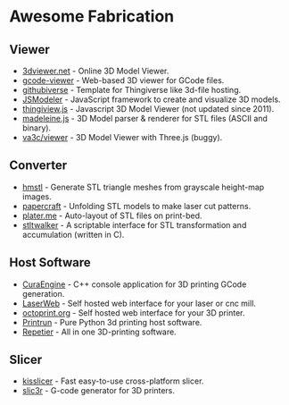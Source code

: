 # Awesome Fabrication

## Viewer

- [3dviewer.net](http://3dviewer.net) - Online 3D Model Viewer.
- [gcode-viewer](https://github.com/joewalnes/gcode-viewer) - Web-based 3D viewer for GCode files.
- [githubiverse](https://github.com/garyhodgson/githubiverse-template) - Template for Thingiverse like 3d-file hosting.
- [JSModeler](https://github.com/kovacsv/JSModeler) - JavaScript framework to create and visualize 3D models.
- [thingiview.js](https://github.com/tbuser/thingiview.js) - Javascript 3D Model Viewer (not updated since 2011).
- [madeleine.js](http://jinjunho.github.io/Madeleine.js) - 3D Model parser & renderer for STL files (ASCII and binary).
- [va3c/viewer](https://github.com/va3c/viewer) - 3D Model Viewer with Three.js (buggy).


## Converter

- [hmstl](https://github.com/anoved/hmstl) - Generate STL triangle meshes from grayscale height-map images.
- [papercraft](https://github.com/osresearch/papercraft) - Unfolding STL models to make laser cut patterns.
- [plater.me](http://plater.me) - Auto-layout of STL files on print-bed.
- [stltwalker](https://github.com/sshirokov/stltwalker) - A scriptable interface for STL transformation and accumulation (written in C).


## Host Software

- [CuraEngine](https://github.com/Ultimaker/CuraEngine) - C++ console application for 3D printing GCode generation.
- [LaserWeb](https://github.com/LaserWeb/LaserWeb4) - Self hosted web interface for your laser or cnc mill.
- [octoprint.org](http://octoprint.org) - Self hosted web interface for your 3D printer.
- [Printrun](https://github.com/kliment/Printrun) - Pure Python 3d printing host software.
- [Repetier](http://repetier.com) - All in one 3D-printing software.


## Slicer

- [kisslicer](http://kisslicer.com) - Fast easy-to-use cross-platform slicer.
- [slic3r](http://slic3r.org/) - G-code generator for 3D printers.
